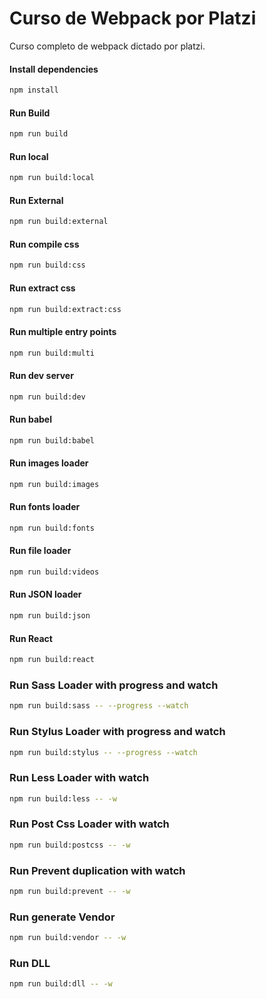 # Curso de Webpack por Platzi
Curso completo de webpack dictado por platzi.

#### Install dependencies
```sh
npm install
```
#### Run Build
```sh
npm run build
```
#### Run local
```sh
npm run build:local
```
#### Run External
```sh
npm run build:external
```
#### Run compile css
```sh
npm run build:css
```
#### Run extract css
```sh
npm run build:extract:css
```
#### Run multiple entry points
```sh
npm run build:multi
```
#### Run dev server
```sh
npm run build:dev
```
#### Run babel
```sh
npm run build:babel
```
#### Run images loader
```sh
npm run build:images
```
#### Run fonts loader
```sh
npm run build:fonts
```
#### Run file loader
```sh
npm run build:videos
```
#### Run JSON loader
```sh
npm run build:json
```
#### Run React
```sh
npm run build:react
```
### Run Sass Loader with progress and watch
```sh
npm run build:sass -- --progress --watch
```
### Run Stylus Loader with progress and watch
```sh
npm run build:stylus -- --progress --watch
```
### Run Less Loader with watch
```sh
npm run build:less -- -w
```
### Run Post Css Loader with watch
```sh
npm run build:postcss -- -w
```
### Run Prevent duplication with watch
```sh
npm run build:prevent -- -w
```
### Run generate Vendor
```sh
npm run build:vendor -- -w
```
### Run DLL
```sh
npm run build:dll -- -w
```
